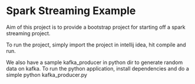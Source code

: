 # Spark Streaming Example
Aim of this project is to provide a bootstrap project for starting off a spark streaming project.

To run the project, simply import the project in intellij idea, hit compile and run.

We also have a sample kafka_producer in python dir to generate random data on kafka. 
To run the python application, install dependencies and do a simple 
python kafka_producer.py